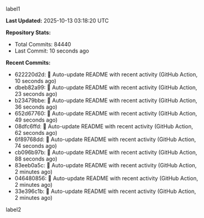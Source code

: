 
label1 
<!-- ACTIVITY_START -->
**Last Updated:** 2025-10-13 03:18:20 UTC

**Repository Stats:**
- Total Commits: 84440
- Last Commit: 10 seconds ago

**Recent Commits:**
- 622220d2d: 🤖 Auto-update README with recent activity (GitHub Action, 10 seconds ago)
- dbeb82a99: 🤖 Auto-update README with recent activity (GitHub Action, 23 seconds ago)
- b23479bbe: 🤖 Auto-update README with recent activity (GitHub Action, 36 seconds ago)
- 652d67760: 🤖 Auto-update README with recent activity (GitHub Action, 49 seconds ago)
- 08dfc6ffd: 🤖 Auto-update README with recent activity (GitHub Action, 62 seconds ago)
- 6f89768dd: 🤖 Auto-update README with recent activity (GitHub Action, 74 seconds ago)
- cb096b97b: 🤖 Auto-update README with recent activity (GitHub Action, 88 seconds ago)
- 83eeb0a5c: 🤖 Auto-update README with recent activity (GitHub Action, 2 minutes ago)
- 046480856: 🤖 Auto-update README with recent activity (GitHub Action, 2 minutes ago)
- 33e396c1b: 🤖 Auto-update README with recent activity (GitHub Action, 2 minutes ago)
<!-- ACTIVITY_END -->

label2
